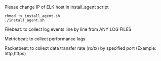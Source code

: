 Please change IP of ELK host in install_agent script

```
chmod +x install_agent.sh
./install_agent.sh
```

Filebeat: to collect log events line by line from ANY LOG FILES

Metricbeat: to collect performance logs

Packetbeat: to collect data transfer rate (rx/tx) by specified port (Example: http,https)